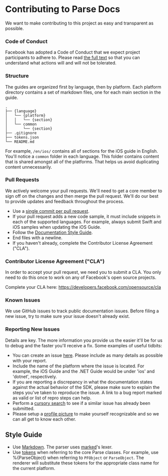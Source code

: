 # Contributing to Parse Docs

We want to make contributing to this project as easy and transparent as possible.

### Code of Conduct
Facebook has adopted a Code of Conduct that we expect project participants to adhere to. Please read [the full text](https://code.facebook.com/codeofconduct) so that you can understand what actions will and will not be tolerated.

### Structure

The guides are organized first by language, then by platform. Each platform directory contains a set of markdown files, one for each main section in the guide.

    .
    ├── {language}
    │   └── {platform}
    │   │   └── {section}
    │   └── common
    │       └── {section}
    ├── .gitignore
    ├── tokens.json
    └── README.md

For example, `/en/ios/` contains all of sections for the iOS guide in English. You'll notice a `common` folder in each language. This folder contains content that is shared amongst all of the platforms. That helps us avoid duplicating content unnecessarily.

### Pull Requests
We actively welcome your pull requests. We'll need to get a core member to sign off on the changes and then merge the pull request. We'll do our best to provide updates and feedback throughout the process.

- Use a [single commit per pull request](#creating-a-single-commit-per-pull-request).
- If your pull request adds a new code sample, it must include snippets in each of the supported languages. For example, always submit Swift and iOS samples when updating the iOS Guide.
- Follow the [Documentation Style Guide](#style-guide).
- End files with a newline.
- If you haven't already, complete the Contributor License Agreement ("CLA").

### Contributor License Agreement ("CLA")
In order to accept your pull request, we need you to submit a CLA. You only need to do this once to work on any of Facebook's open source projects.

Complete your CLA here: <https://developers.facebook.com/opensource/cla>

### Known Issues
We use GitHub issues to track public documentation issues. Before filing a new issue, try to make sure your issue doesn't already exist.

### Reporting New Issues

Details are key. The more information you provide us the easier it'll be for us to debug and the faster you'll receive a fix. Some examples of useful tidbits:

- You can create an issue [here][new-github-issue]. Please include as many details as possible with your report.
- Include the name of the platform where the issue is located. For example, the iOS Guide and the .NET Guide would be under 'ios' and 'dotnet', respectively.
- If you are reporting a discrepancy in what the documentation states against the actual behavior of the SDK, please make sure to explain the steps you've taken to reproduce the issue. A link to a bug report marked as valid or list of repro steps can help.
- Perform a [cursory search][issue-search] to see if a similar issue has already been submitted.
- Please setup a [profile picture][profile-picture] to make yourself recognizable and so we can all get to know each other.

## Style Guide

- Use [Markdown][markdown]. The parser uses [marked][marked]'s lexer.
- Use [tokens][tokens] when referring to the core Parse classes. For example, use %{ParseObject} when referring to `PFObject` or `ParseObject`. The renderer will substitute these tokens for the appropriate class name for the current platform.

 [google-group]: https://groups.google.com/forum/#!forum/parse-developers
 [stack-overflow]: http://stackoverflow.com/tags/parse.com
 [bug-reports]: https://www.parse.com/help#report
 [markdown]: https://daringfireball.net/projects/markdown
 [marked]: https://github.com/chjj/marked
 [tokens]: https://github.com/ParsePlatform/Docs/blob/master/tokens.json
 [new-github-issue]: https://github.com/ParsePlatform/Docs/issues/new
 [issue-search]: https://github.com/issues?q=+is%3Aissue+user%3AParsePlatform
 [profile-picture]: https://help.github.com/articles/how-do-i-set-up-my-profile-picture
